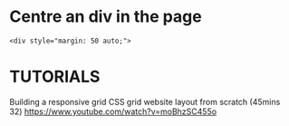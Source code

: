 Centre an div in the page
==========================
```
<div style="margin: 50 auto;">
```

TUTORIALS
==========

Building a responsive grid CSS grid website layout from scratch (45mins 32)
https://www.youtube.com/watch?v=moBhzSC455o

